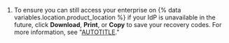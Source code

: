 1. To ensure you can still access your enterprise on {% data variables.location.product_location %} if your IdP is unavailable in the future, click **Download**, **Print**, or **Copy** to save your recovery codes. For more information, see "[AUTOTITLE](/admin/identity-and-access-management/managing-recovery-codes-for-your-enterprise/downloading-your-enterprise-accounts-single-sign-on-recovery-codes)."

